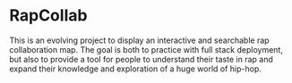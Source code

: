 # RapCollab

This is an evolving project to display an interactive and searchable rap collaboration map. The goal
is both to practice with full stack deployment, but also to provide a tool for people to understand 
their taste in rap and expand their knowledge and exploration of a huge world of hip-hop.
